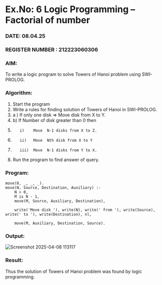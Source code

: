 # Ex.No: 6   Logic Programming – Factorial of number   
### DATE: 08.04.25                                                                           
### REGISTER NUMBER : 212223060306
### AIM: 
To  write  a logic program  to solve Towers of Hanoi problem  using SWI-PROLOG. 
### Algorithm:
1. Start the program
2.  Write a rules for finding solution of Towers of Hanoi in SWI-PROLOG.
3.  a )	If only one disk  => Move disk from X to Y.
4.  b)	If Number of disk greater than 0 then
5.        i)	Move  N-1 disks from X to Z.
6.        ii)	Move  Nth disk from X to Y
7.        iii)	Move  N-1 disks from Y to X.
8. Run the program  to find answer of  query.

### Program:
```
move(0, _, _, _).  
move(N, Source, Destination, Auxiliary) :-
    N > 0,
    M is N - 1,
    move(M, Source, Auxiliary, Destination),
    
    write('Move disk '), write(N), write(' from '), write(Source), write(' to '), write(Destination), nl,
    
    move(M, Auxiliary, Destination, Source).

```
### Output:

![Screenshot 2025-04-08 113117](https://github.com/user-attachments/assets/94458e16-625f-4843-bdcc-8537fac8d019)

### Result:
Thus the solution of Towers of Hanoi problem was found by logic programming.
